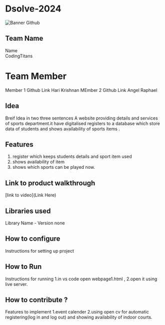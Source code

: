 # Dsolve-2024

![Banner Github](https://github.com/csacet/Dsolve-2024/assets/90597530/365f4d52-fd34-4df5-948d-8e95745a653a)


## Team Name
Name  
CodingTitans
# Team Member
Member 1 Github Link
Hari Krishnan 
MEmber 2 Github Link
Angel Raphael
## Idea
Breif Idea in two three sentences 
A website providing details and services of sports department.it have digitalised registers to a database which store data of students and shows availability of sports items .
## Features 
1. register which keeps students details and sport item used
2. shows availability of item
3. shows which sports can be played now.
## Link to product walkthrough
[link to video](Link Here)

   
## Libraries used
Library Name - Version
none
## How to configure
Instructions for setting up project

## How to Run
Instructions for running
1.in vs code open webpage1.html ,
2.open it using live server.
## How to contribute ? 
Features to implement 
1.event calender
2.using open cv for automatic registering(log in and log out) and showing availability of indoor courts.
